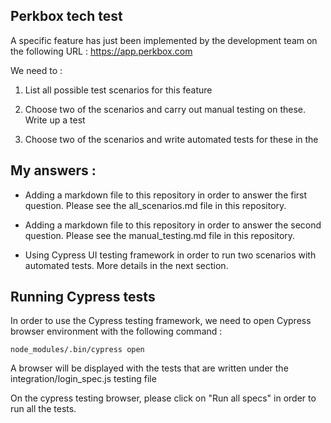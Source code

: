 ## Perkbox tech test 

A specific feature has just been implemented by the development team on the following URL :  https://app.perkbox.com

We need to : 

1)  List all possible test scenarios for this feature

2) Choose two of the scenarios and carry out manual testing on these. Write up a test 

3) Choose two of the scenarios and write automated tests for these in the 


## My answers : 

- Adding a markdown file to this repository in order to answer the first question. Please see the all_scenarios.md file in this repository.

- Adding a markdown file to this repository in order to answer the second question. Please see the manual_testing.md file in this repository.

- Using Cypress UI testing framework in order to run two scenarios with automated tests. More details in the next section. 


## Running Cypress tests 

In order to use the Cypress testing framework, we need to open Cypress browser environment with the following command : 

```
node_modules/.bin/cypress open
```

A browser will be displayed with the tests that are written under the integration/login_spec.js testing file 

On the cypress testing browser, please click on "Run all specs" in order to run all the tests. 





